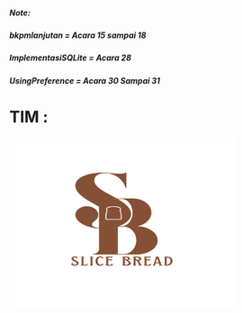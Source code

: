   <h5>Note: </h5>
    <h5>bkpmlanjutan = Acara 15 sampai 18</h5>
    <h5>ImplementasiSQLite = Acara 28</h5>
    <h5>UsingPreference = Acara 30 Sampai 31</h5>
<h1>TIM :</h1>
    <img src="logotim.png" alt="Deskripsi Gambar" width="400" height="300">

